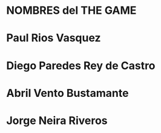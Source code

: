 # NOMBRES del THE GAME
# Paul Rios Vasquez
# Diego Paredes Rey de Castro
# Abril Vento Bustamante
# Jorge Neira Riveros
